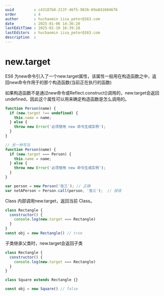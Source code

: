 ```yaml
---
uuid         : c43187b8-213f-46f5-9826-69a841604676
order        : 4
author       : huchaomin iisa_peter@163.com
date         : 2025-01-06 14:36:20
lastEditTime : 2025-01-10 16:39:28
lastEditors  : huchaomin iisa_peter@163.com
description  :
---
```


# new.target

ES6 为new命令引入了一个new.target属性，该属性一般用在构造函数之中，返回new命令作用于的那个构造函数(当前正在执行的函数)

如果构造函数不是通过new命令或Reflect.construct()调用的，new.target会返回undefined，因此这个属性可以用来确定构造函数是怎么调用的。

```js
function Person(name) {
  if (new.target !== undefined) {
    this.name = name;
  } else {
    throw new Error('必须使用 new 命令生成实例');
  }
}

// 另一种写法
function Person(name) {
  if (new.target === Person) {
    this.name = name;
  } else {
    throw new Error('必须使用 new 命令生成实例');
  }
}

var person = new Person('张三'); // 正确
var notAPerson = Person.call(person, '张三');  // 报错
```

Class 内部调用new.target，返回当前 Class。

```js
class Rectangle {
  constructor() {
    console.log(new.target === Rectangle)
  }
}
const obj = new Rectangle() // true
```

子类继承父类时，new.target会返回子类

```js
class Rectangle {
  constructor() {
    console.log(new.target === Rectangle)
  }
}

class Square extends Rectangle {}

const obj = new Square() // false
```
